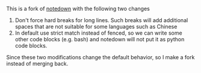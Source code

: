 This is a fork of [notedown](https://github.com/aaren/notedown) with the
following two changes

1. Don't force hard breaks for long lines. Such breaks will add additional
   spaces that are not suitable for some languages such as Chinese
1. In default use strict match instead of fenced, so we can write some other
   code blocks (e.g. bash) and notedown will not put it as python code blocks.

Since these two modifications change the default behavior, so I make a fork
instead of merging back.
